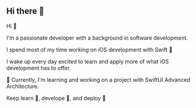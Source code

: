 ## Hi there 👋

Hi 👋

I'm a passionate developer with a background in software development.

I spend most of my time working on iOS development with Swift 🦉

I wake up every day excited to learn and apply more of what iOS development has to offer. 

:speech_balloon: Currently, I'm learning and working on a project with SwiftUI Advanced Architecture.

Keep learn :open_hands:, develope :muscle:, and deploy :running:
